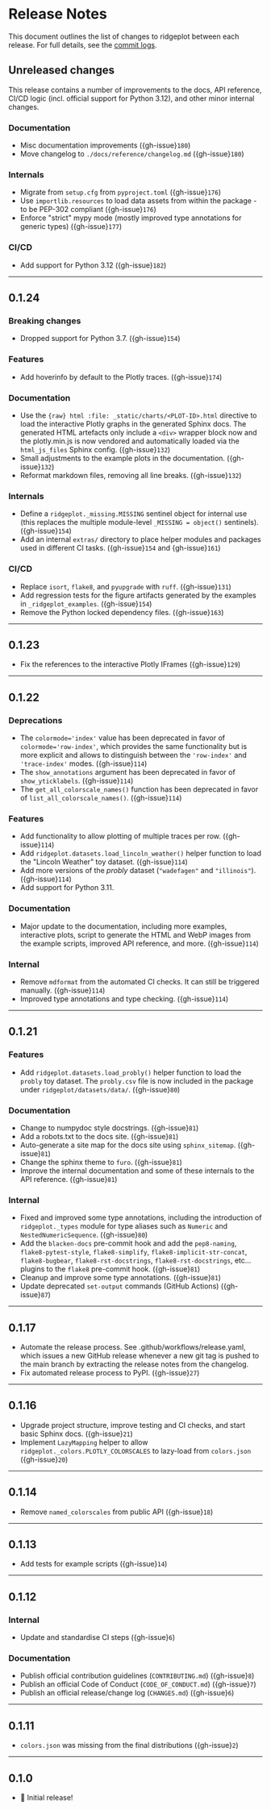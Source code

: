 # Release Notes

This document outlines the list of changes to ridgeplot between each release. For full details, see the [commit logs](https://github.com/tpvasconcelos/ridgeplot/commits/).

Unreleased changes
------------------

This release contains a number of improvements to the docs, API reference, CI/CD logic (incl. official support for Python 3.12), and other minor internal changes.

### Documentation

- Misc documentation improvements ({gh-issue}`180`)
- Move changelog to `./docs/reference/changelog.md` ({gh-issue}`180`)

### Internals

- Migrate from `setup.cfg` from `pyproject.toml` ({gh-issue}`176`)
- Use `importlib.resources` to load data assets from within the package - to be PEP-302 compliant ({gh-issue}`176`)
- Enforce "strict" mypy mode (mostly improved type annotations for generic types) ({gh-issue}`177`)

### CI/CD

- Add support for Python 3.12 ({gh-issue}`182`)

---

0.1.24
------

### Breaking changes

- Dropped support for Python 3.7. ({gh-issue}`154`)

### Features

- Add hoverinfo by default to the Plotly traces. ({gh-issue}`174`)

### Documentation

- Use the `{raw} html :file: _static/charts/<PLOT-ID>.html` directive to load the interactive Plotly graphs in the generated Sphinx docs. The generated HTML artefacts only include a `<div>` wrapper block now and the plotly.min.js is now vendored and automatically loaded via the `html_js_files` Sphinx config. ({gh-issue}`132`)
- Small adjustments to the example plots in the documentation. ({gh-issue}`132`)
- Reformat markdown files, removing all line breaks. ({gh-issue}`132`)

### Internals

- Define a `ridgeplot._missing.MISSING` sentinel object for internal use (this replaces the multiple module-level `_MISSING = object()` sentinels). ({gh-issue}`154`)
- Add an internal `extras/` directory to place helper modules and packages used in different CI tasks. ({gh-issue}`154` and {gh-issue}`161`)

### CI/CD

- Replace `isort`, `flake8`, and `pyupgrade` with `ruff`. ({gh-issue}`131`)
- Add regression tests for the figure artifacts generated by the examples in `_ridgeplot_examples`. ({gh-issue}`154`)
- Remove the Python locked dependency files. ({gh-issue}`163`)

---

0.1.23
------

- Fix the references to the interactive Plotly IFrames ({gh-issue}`129`)

---

0.1.22
------

### Deprecations

- The `colormode='index'` value has been deprecated in favor of `colormode='row-index'`, which provides the same functionality but is more explicit and allows to distinguish between the `'row-index'` and `'trace-index'` modes. ({gh-issue}`114`)
- The `show_annotations` argument has been deprecated in favor of `show_yticklabels`. ({gh-issue}`114`)
- The `get_all_colorscale_names()` function has been deprecated in favor of `list_all_colorscale_names()`. ({gh-issue}`114`)

### Features

- Add functionality to allow plotting of multiple traces per row. ({gh-issue}`114`)
- Add `ridgeplot.datasets.load_lincoln_weather()` helper function to load the "Lincoln Weather" toy dataset. ({gh-issue}`114`)
- Add more versions of the _probly_ dataset (`"wadefagen"` and `"illinois"`). ({gh-issue}`114`)
- Add support for Python 3.11.

### Documentation

- Major update to the documentation, including more examples, interactive plots, script to generate the HTML and WebP images from the example scripts, improved API reference, and more. ({gh-issue}`114`)

### Internal

- Remove `mdformat` from the automated CI checks. It can still be triggered manually. ({gh-issue}`114`)
- Improved type annotations and type checking. ({gh-issue}`114`)

---

0.1.21
------

### Features

- Add `ridgeplot.datasets.load_probly()` helper function to load the `probly` toy dataset. The `probly.csv` file is now included in the package under `ridgeplot/datasets/data/`. ({gh-issue}`80`)

### Documentation

- Change to numpydoc style docstrings. ({gh-issue}`81`)
- Add a robots.txt to the docs site. ({gh-issue}`81`)
- Auto-generate a site map for the docs site using `sphinx_sitemap`. ({gh-issue}`81`)
- Change the sphinx theme to `furo`. ({gh-issue}`81`)
- Improve the internal documentation and some of these internals to the API reference. ({gh-issue}`81`)

### Internal

- Fixed and improved some type annotations, including the introduction of `ridgeplot._types` module for type aliases such as `Numeric` and `NestedNumericSequence`. ({gh-issue}`80`)
- Add the `blacken-docs` pre-commit hook and add the `pep8-naming`, `flake8-pytest-style`, `flake8-simplify`, `flake8-implicit-str-concat`, `flake8-bugbear`, `flake8-rst-docstrings`, `flake8-rst-docstrings`, etc... plugins to the `flake8` pre-commit hook. ({gh-issue}`81`)
- Cleanup and improve some type annotations. ({gh-issue}`81`)
- Update deprecated `set-output` commands (GitHub Actions) ({gh-issue}`87`)

---

0.1.17
------

- Automate the release process. See .github/workflows/release.yaml, which issues a new GitHub release whenever a new git tag is pushed to the main branch by extracting the release notes from the changelog.
- Fix automated release process to PyPI. ({gh-issue}`27`)

---

0.1.16
------

- Upgrade project structure, improve testing and CI checks, and start basic Sphinx docs. ({gh-issue}`21`)
- Implement `LazyMapping` helper to allow `ridgeplot._colors.PLOTLY_COLORSCALES` to lazy-load from `colors.json` ({gh-issue}`20`)

---

0.1.14
------

- Remove `named_colorscales` from public API ({gh-issue}`18`)

---

0.1.13
------

- Add tests for example scripts ({gh-issue}`14`)

---

0.1.12
------

### Internal

- Update and standardise CI steps ({gh-issue}`6`)

### Documentation

- Publish official contribution guidelines (`CONTRIBUTING.md`) ({gh-issue}`8`)
- Publish an official Code of Conduct (`CODE_OF_CONDUCT.md`) ({gh-issue}`7`)
- Publish an official release/change log (`CHANGES.md`) ({gh-issue}`6`)

---

0.1.11
------

- `colors.json` was missing from the final distributions ({gh-issue}`2`)

---

0.1.0
------

- 🚀 Initial release!
